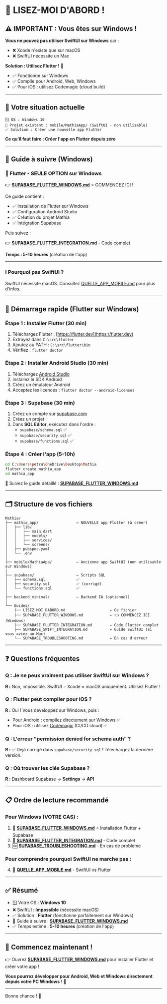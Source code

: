 # 👋 LISEZ-MOI D'ABORD !

## ⚠️ IMPORTANT : Vous êtes sur Windows !

**Vous ne pouvez pas utiliser SwiftUI sur Windows** car :
- ❌ Xcode n'existe que sur macOS
- ❌ SwiftUI nécessite un Mac

**Solution : Utilisez Flutter !** 🦋
- ✅ Fonctionne sur Windows
- ✅ Compile pour Android, Web, Windows
- ✅ Pour iOS : utilisez Codemagic (cloud build)

---

## 📱 Votre situation actuelle

```
🪟 OS : Windows 10
📁 Projet existant : mobile/MathiaApp/ (SwiftUI - non utilisable)
✅ Solution : Créer une nouvelle app Flutter
```

**Ce qu'il faut faire : Créer l'app en Flutter depuis zéro**

---

## 📖 Guide à suivre (Windows)

### 🦋 Flutter - SEULE OPTION sur Windows

👉 **[SUPABASE_FLUTTER_WINDOWS.md](SUPABASE_FLUTTER_WINDOWS.md)** ⭐ COMMENCEZ ICI !

Ce guide contient :
- ✅ Installation de Flutter sur Windows
- ✅ Configuration Android Studio
- ✅ Création du projet Mathia
- ✅ Intégration Supabase

Puis suivez :

👉 **[SUPABASE_FLUTTER_INTEGRATION.md](SUPABASE_FLUTTER_INTEGRATION.md)** - Code complet

**Temps : 5-10 heures** (création de l'app)

---

### ℹ️ Pourquoi pas SwiftUI ?

SwiftUI nécessite macOS. Consultez [QUELLE_APP_MOBILE.md](QUELLE_APP_MOBILE.md) pour plus d'infos.

---

## 🚀 Démarrage rapide (Flutter sur Windows)

### Étape 1 : Installer Flutter (30 min)

1. Téléchargez Flutter : [https://flutter.dev](https://flutter.dev)
2. Extrayez dans `C:\src\flutter`
3. Ajoutez au PATH : `C:\src\flutter\bin`
4. Vérifiez : `flutter doctor`

### Étape 2 : Installer Android Studio (30 min)

1. Téléchargez [Android Studio](https://developer.android.com/studio)
2. Installez le SDK Android
3. Créez un émulateur Android
4. Acceptez les licences : `flutter doctor --android-licenses`

### Étape 3 : Supabase (30 min)

1. Créez un compte sur [supabase.com](https://supabase.com)
2. Créez un projet
3. Dans **SQL Editor**, exécutez dans l'ordre :
   - `supabase/schema.sql` ✅
   - `supabase/security.sql` ✅
   - `supabase/functions.sql` ✅

### Étape 4 : Créer l'app (5-10h)

```bash
cd C:\Users\petru\OneDrive\Desktop\Mathia
flutter create mathia_app
cd mathia_app
```

📖 Suivez le guide détaillé : **[SUPABASE_FLUTTER_WINDOWS.md](SUPABASE_FLUTTER_WINDOWS.md)**

---

## 🗂️ Structure de vos fichiers

```
Mathia/
├── mathia_app/                 ← NOUVELLE app Flutter (à créer)
│   ├── lib/
│   │   ├── main.dart
│   │   ├── models/
│   │   ├── services/
│   │   └── screens/
│   ├── pubspec.yaml
│   └── .env
│
├── mobile/MathiaApp/           ← Ancienne app SwiftUI (non utilisable sur Windows)
│
├── supabase/                   ← Scripts SQL
│   ├── schema.sql              ✅
│   ├── security.sql            ✅ (corrigé)
│   └── functions.sql           ✅
│
├── backend_minimal/            ← Backend IA (optionnel)
│
└── Guides/
    ├── LISEZ_MOI_DABORD.md                    ← Ce fichier
    ├── SUPABASE_FLUTTER_WINDOWS.md            ← 👈 COMMENCEZ ICI (Windows)
    ├── SUPABASE_FLUTTER_INTEGRATION.md        ← Code Flutter complet
    ├── SUPABASE_SWIFT_INTEGRATION.md          ← Guide SwiftUI (si vous aviez un Mac)
    └── SUPABASE_TROUBLESHOOTING.md            ← En cas d'erreur
```

---

## ❓ Questions fréquentes

### Q : Je ne peux vraiment pas utiliser SwiftUI sur Windows ?

**R :** Non, impossible. SwiftUI = Xcode = macOS uniquement. Utilisez Flutter !

### Q : Flutter peut compiler pour iOS ?

**R :** Oui ! Vous développez sur Windows, puis :
- Pour Android : compilez directement sur Windows ✅
- Pour iOS : utilisez [Codemagic](https://codemagic.io) (CI/CD cloud) ✅

### Q : L'erreur "permission denied for schema auth" ?

**R :** ✅ Déjà corrigé dans `supabase/security.sql` ! Téléchargez la dernière version.

### Q : Où trouver les clés Supabase ?

**R :** Dashboard Supabase → **Settings** → **API**

---

## 📋 Ordre de lecture recommandé

### Pour Windows (VOTRE CAS) :

1. 🦋 **[SUPABASE_FLUTTER_WINDOWS.md](SUPABASE_FLUTTER_WINDOWS.md)** ⭐ Installation Flutter + Supabase
2. 🦋 **[SUPABASE_FLUTTER_INTEGRATION.md](SUPABASE_FLUTTER_INTEGRATION.md)** - Code complet
3. 🆘 **[SUPABASE_TROUBLESHOOTING.md](SUPABASE_TROUBLESHOOTING.md)** - En cas de problème

### Pour comprendre pourquoi SwiftUI ne marche pas :

4. 📖 **[QUELLE_APP_MOBILE.md](QUELLE_APP_MOBILE.md)** - SwiftUI vs Flutter

---

## ✅ Résumé

- 🪟 Votre OS : **Windows 10**
- ❌ SwiftUI : **Impossible** (nécessite macOS)
- ✅ Solution : **Flutter** (fonctionne parfaitement sur Windows)
- 🎯 Guide à suivre : **[SUPABASE_FLUTTER_WINDOWS.md](SUPABASE_FLUTTER_WINDOWS.md)**
- ✅ Temps estimé : **5-10 heures** (création de l'app)

---

## 🎉 Commencez maintenant !

👉 Ouvrez **[SUPABASE_FLUTTER_WINDOWS.md](SUPABASE_FLUTTER_WINDOWS.md)** pour installer Flutter et créer votre app !

**Vous pourrez développer pour Android, Web et Windows directement depuis votre PC Windows** ! 🚀

---

Bonne chance ! 🚀

